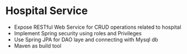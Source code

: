# Hospital Service  


* Expose RESTful Web Service for CRUD operations related to hospital
* Implement Spring security using roles and Privileges
* Use Spring JPA for DAO laye and connecting with Mysql db
* Maven as build tool


